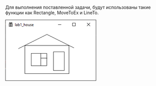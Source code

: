 Для выполнения поставленной задачи, будут использованы такие функции как Rectangle, MoveToEx и LineTo.

![](https://github.com/hexumee/BoPLabs/blob/main/screenshots/lab1.png?raw=true)

